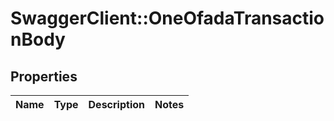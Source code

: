 # SwaggerClient::OneOfadaTransactionBody

## Properties
Name | Type | Description | Notes
------------ | ------------- | ------------- | -------------


